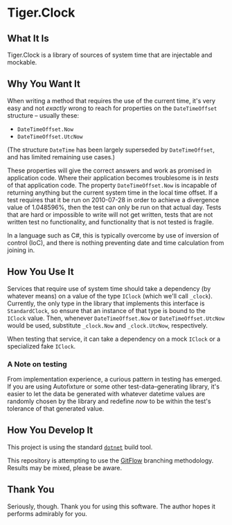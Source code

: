 # Tiger.Clock

## What It Is

Tiger.Clock is a library of sources of system time that are injectable and mockable.

## Why You Want It

When writing a method that requires the use of the current time, it's very easy and not *exactly* wrong to reach for properties on the `DateTimeOffset` structure – usually these:

- `DateTimeOffset.Now`
- `DateTimeOffset.UtcNow`

(The structure `DateTime` has been largely superseded by `DateTimeOffset`, and has limited remaining use cases.)

These properties will give the correct answers and work as promised in application code. Where their application becomes troublesome is in *tests* of that application code. The property `DateTimeOffset.Now` is incapable of returning anything but the current system time in the local time offset. If a test requires that it be run on 2010-07-28 in order to achieve a divergence value of 1.048596%, then the test can only be run on that actual day. Tests that are hard or impossible to write will not get written, tests that are not written test no functionality, and functionality that is not tested is fragile.

In a language such as C#, this is typically overcome by use of inversion of control (IoC), and there is nothing preventing date and time calculation from joining in.

## How You Use It

Services that require use of system time should take a dependency (by whatever means) on a value of the type `IClock` (which we'll call `_clock`). Currently, the only type in the library that implements this interface is `StandardClock`, so ensure that an instance of that type is bound to the `IClock` value. Then, whenever `DateTimeOffset.Now` or `DateTimeOffset.UtcNow` would be used, substitute `_clock.Now` and `_clock.UtcNow`, respectively.

When testing that service, it can take a dependency on a mock `IClock` or a specialized fake `IClock`.

### A Note on testing

From implementation experience, a curious pattern in testing has emerged. If you are using Autofixture or some other test-data–generating library, it's easier to let the data be generated with whatever datetime values are randomly chosen by the library and redefine *now* to be within the test's tolerance of that generated value.

## How You Develop It

This project is using the standard [`dotnet`](https://dot.net) build tool.

This repository is attempting to use the [GitFlow](http://jeffkreeftmeijer.com/2010/why-arent-you-using-git-flow/) branching methodology. Results may be mixed, please be aware.

## Thank You

Seriously, though. Thank you for using this software. The author hopes it performs admirably for you.
